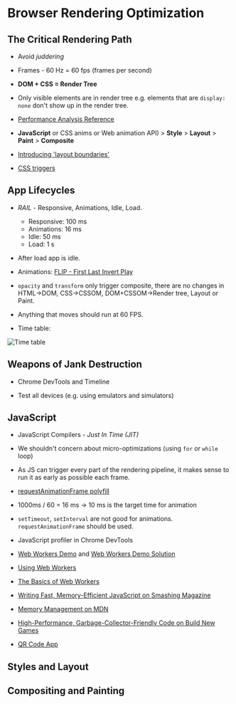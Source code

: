 # Browser Rendering Optimization

## The Critical Rendering Path

* Avoid _juddering_

* Frames - 60 Hz = 60 fps (frames per second)

* __DOM + CSS = Render Tree__

* Only visible elements are in render tree e.g. elements that are ```display: none``` don't show up in the render tree.

* [Performance Analysis Reference ](https://developers.google.com/web/tools/chrome-devtools/evaluate-performance/reference)

* __JavaScript__ or CSS anims or Web animation API) > __Style__ > __Layout__ > __Paint__ > __Composite__

* [Introducing 'layout boundaries'](http://wilsonpage.co.uk/introducing-layout-boundaries/)

* [CSS triggers](https://csstriggers.com/)

## App Lifecycles

* _RAIL_ - Responsive, Animations, Idle, Load.
   * Responsive: 100 ms
   * Animations: 16 ms 
   * Idle: 50 ms 
   * Load: 1 s
   
* After load app is idle.

*  Animations: [FLIP - First Last Invert Play](https://github.com/udacity/devsummit/blob/master/src/static/scripts/components/card.js)

* ```opacity``` and ```transform``` only trigger composite, there are no changes in HTML->DOM, CSS->CSSOM, DOM+CSSOM->Render tree, Layout or Paint.

* Anything that moves should run at 60 FPS.

* Time table:

![Time table](http://udacity.github.io/60fps/images/time-table.jpg)

## Weapons of Jank Destruction

* Chrome DevTools and Timeline

* Test all devices (e.g. using emulators and simulators)

## JavaScript

* JavaScript Compilers - _Just In Time (JIT)_

* We shouldn't concern about micro-optimizations (using ```for``` or ```while``` loop)

* As JS can trigger every part of the rendering pipeline, it makes sense to run it as early as possible each frame.

* [requestAnimationFrame polyfill](https://gist.github.com/paulirish/1579671)

* 1000ms / 60 = 16 ms -> 10 ms is the target time for animation

* ```setTimeout```, ```setInterval``` are not good for animations. ```requestAnimationFrame``` should be used.

* JavaScript profiler in Chrome DevTools

* [Web Workers Demo](https://github.com/udacity/web-workers-demo) and [Web Workers Demo Solution](https://github.com/udacity/web-workers-demo/tree/solution)

* [Using Web Workers](https://developer.mozilla.org/en-US/docs/Web/API/Web_Workers_API/Using_web_workers)

* [The Basics of Web Workers](https://www.html5rocks.com/en/tutorials/workers/basics/)

* [Writing Fast, Memory-Efficient JavaScript on Smashing Magazine](https://www.smashingmagazine.com/2012/11/writing-fast-memory-efficient-javascript/)

* [Memory Management on MDN](https://developer.mozilla.org/en-US/docs/Web/JavaScript/Memory_Management)

* [High-Performance, Garbage-Collector-Friendly Code on Build New Games](http://buildnewgames.com/garbage-collector-friendly-code/)

* [QR Code App](https://github.com/udacity/qrcode)

## Styles and Layout
## Compositing and Painting
